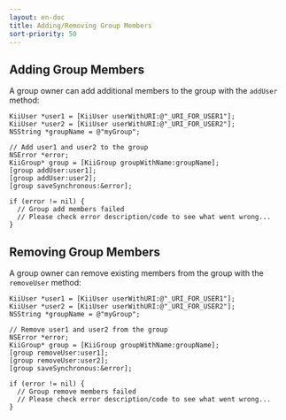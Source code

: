 ```yaml
---
layout: en-doc
title: Adding/Removing Group Members
sort-priority: 50
---
```

## Adding Group Members

A group owner can add additional members to the group with the `addUser`
method:

```objc
KiiUser *user1 = [KiiUser userWithURI:@"_URI_FOR_USER1"];
KiiUser *user2 = [KiiUser userWithURI:@"_URI_FOR_USER2"];
NSString *groupName = @"myGroup";

// Add user1 and user2 to the group
NSError *error;
KiiGroup* group = [KiiGroup groupWithName:groupName];
[group addUser:user1];
[group addUser:user2];
[group saveSynchronous:&error];

if (error != nil) {
  // Group add members failed
  // Please check error description/code to see what went wrong...
}
```

## Removing Group Members

A group owner can remove existing members from the group with the `removeUser`
method:

```objc
KiiUser *user1 = [KiiUser userWithURI:@"_URI_FOR_USER1"];
KiiUser *user2 = [KiiUser userWithURI:@"_URI_FOR_USER2"];
NSString *groupName = @"myGroup";

// Remove user1 and user2 from the group
NSError *error;
KiiGroup* group = [KiiGroup groupWithName:groupName];
[group removeUser:user1];
[group removeUser:user2];
[group saveSynchronous:&error];

if (error != nil) {
  // Group remove members failed
  // Please check error description/code to see what went wrong...
}
```
